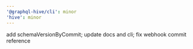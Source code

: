 ```yaml
---
'@graphql-hive/cli': minor
'hive': minor
---
```


add schemaVersionByCommit; update docs and cli; fix webhook commit reference
